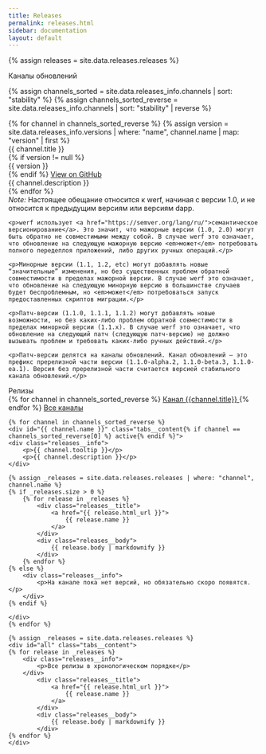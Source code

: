```yaml
---
title: Releases
permalink: releases.html
sidebar: documentation
layout: default
---
```


<link rel="stylesheet" href="{{ site.baseurl }}/css/releases.css">

{% assign releases = site.data.releases.releases %}
<!--
<div class="main-container page__container releases">
    {% for release in releases %}
        <div class="releases__title">
            <a href="{{ release.html_url }}">
                {{ release.name }}
            </a>
        </div>
        <div class="releases__body">
            {{ release.body | markdownify }}
        </div>
    {% endfor %}
</div>
--> 

<div class="page__container page_releases">

<div class="releases__block-title">
    Каналы обновлений
</div>

<!-- latest version per channel -->
{% assign channels_sorted = site.data.releases_info.channels | sort: "stability" %}
{% assign channels_sorted_reverse = site.data.releases_info.channels | sort: "stability" | reverse  %}

<div class="releases__menu">
{% for channel in channels_sorted_reverse %}
{% assign version = site.data.releases_info.versions | where: "name",  channel.name | map: "version" | first %}
    <div class="releases__menu-item">
        <div class="releases__menu-item-header">            
            <div class="releases__menu-item-title">
                {{ channel.title }}
            </div>
            {% if version != null %}
                <div class="releases__menu-item-version">
                    {{ version }}
                </div>
            {% endif %}
            <a href="https://github.com/flant/werf/releases/tag/{{ version }}" class="releases__btn">View on GitHub</a>
        </div>        
        <div class="releases__menu-item-description">
            {{ channel.description }}
        </div>
    </div>
  {% endfor %}
</div>

<!-- Releases description -->
<div class="releases__info">
    <div class="releases__info-note">
        <em>Note:</em> Настоящее обещание относится к werf, начиная с версии 1.0, и не относится к предыдущим версиям или версиям dapp.
    </div>

    <p>werf использует <a href="https://semver.org/lang/ru/">семантическое версионирование</a>. Это значит, что мажорные версии (1.0, 2.0) могут быть обратно не совместимыми между собой. В случае werf это означает, что обновление на следующую мажорную версию <em>может</em> потребовать полного передеплоя приложений, либо других ручных операций.</p>

    <p>Минорные версии (1.1, 1.2, etc) могут добавлять новые “значительные” изменения, но без существенных проблем обратной совместимости в пределах мажорной версии. В случае werf это означает, что обновление на следующую минорную версию в большинстве случаев будет беспроблемным, но <em>может</em> потребоваться запуск предоставленных скриптов миграции.</p>

    <p>Патч-версии (1.1.0, 1.1.1, 1.1.2) могут добавлять новые возможности, но без каких-либо проблем обратной совместимости в пределах минорной версии (1.1.x). В случае werf это означает, что обновление на следующий патч (следующую патч-версию) не должно вызывать проблем и требовать каких-либо ручных действий.</p>

    <p>Патч-версии делятся на каналы обновлений. Канал обновлений — это префикс пререлизной части версии (1.1.0-alpha.2, 1.1.0-beta.3, 1.1.0-ea.1). Версия без пререлизной части считается версией стабильного канала обновлений.</p>
</div>

<div class="releases__block-title">
    Релизы
</div>

<div class="releases">
    <div class="tabs">
    {% for channel in channels_sorted_reverse %}
    <a href="javascript:void(0)" class="tabs__btn{% if channel == channels_sorted_reverse[0] %} active{% endif %}" onclick="openTab(event, 'tabs__btn', 'tabs__content', '{{channel.name}}')">Канал {{channel.title}} </a>
    {% endfor %}
    <a href="javascript:void(0)" class="tabs__btn" onclick="openTab(event, 'tabs__btn', 'tabs__content', 'all')">Все каналы</a>
    </div>

    {% for channel in channels_sorted_reverse %}
    <div id="{{ channel.name }}" class="tabs__content{% if channel == channels_sorted_reverse[0] %} active{% endif %}">
    <div class="releases__info">
        <p>{{ channel.tooltip }}</p>
        <p>{{ channel.description }}</p>
    </div>

    {% assign _releases = site.data.releases.releases | where: "channel", channel.name %}
    {% if _releases.size > 0 %}
        {% for release in _releases %}
            <div class="releases__title">
                <a href="{{ release.html_url }}">
                    {{ release.name }}
                </a>
            </div>
            <div class="releases__body">
                {{ release.body | markdownify }}
            </div>
        {% endfor %}
    {% else %}
        <div class="releases__info">
            <p>На канале пока нет версий, но обязательно скоро появятся.</p>
        </div>
    {% endif %}

    </div>
    {% endfor %}

    {% assign _releases = site.data.releases.releases %}
    <div id="all" class="tabs__content">
    {% for release in _releases %}
        <div class="releases__info">
            <p>Все релизы в хронологическом порядке</p>
        </div>
            <div class="releases__title">
                <a href="{{ release.html_url }}">
                    {{ release.name }}
                </a>
            </div>
            <div class="releases__body">
                {{ release.body | markdownify }}
            </div>
    {% endfor %}
    </div>
</div>